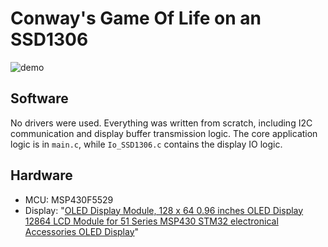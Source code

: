 # Conway's Game Of Life on an SSD1306

![demo](https://github.com/dash-xa/game-of-life-ssd1306/assets/27713668/c9b59a82-02f6-477d-b606-77b99a68b965)

## Software
No drivers were used. Everything was written from scratch, including I2C communication and display buffer transmission logic. The core application logic is in `main.c`, while `Io_SSD1306.c` contains the display IO logic.

## Hardware
- MCU: MSP430F5529
- Display: "[OLED Display Module, 128 x 64 0.96 inches OLED Display 12864 LCD Module for 51 Series MSP430 STM32 electronical Accessories OLED Display](https://www.amazon.ca/dp/B07YNP2L95?psc=1&ref=ppx_yo2ov_dt_b_product_details)"
